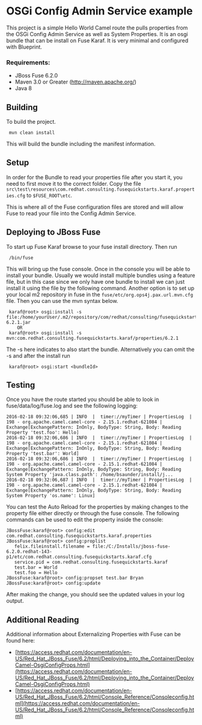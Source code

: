 
OSGi Config Admin Service example
====================================

 This project is a simple Hello World Camel route the pulls properties from the OSGi Config Admin Service as well as System Properties. It is an osgi bundle that can be install on Fuse Karaf. It is very minimal and configured with Blueprint.

### Requirements:
 * JBoss Fuse 6.2.0
 * Maven 3.0 or Greater (http://maven.apache.org/)
 * Java 8

Building
-----------------------

To build the project.

     mvn clean install

This will build the bundle including the manifest information.

Setup
-----------------------
In order for the Bundle to read your properties file after you start it, you need to first move it to the correct folder. Copy the file `src\test\resources\com.redhat.consulting.fusequickstarts.karaf.properties.cfg` to `$FUSE_ROOT\etc`. 

This is where all of the Fuse configuration files are stored and will allow Fuse to read your file into the Config Admin Service.

Deploying to JBoss Fuse
-----------------------

To start up Fuse Karaf browse to your fuse install directory. Then run

     /bin/fuse

This will bring up the fuse console.  Once in the console you will be able to install your bundle.
Usually we would install multiple bundles using a feature file, but in this case since we only have one bundle to install we can just install it using the file by the following command. Another option is to set up your local m2  repository in fuse in the `fuse/etc/org.ops4j.pax.url.mvn.cfg` file.  Then you can use the mvn syntax below.

     karaf@root> osgi:install -s file:/home/yourUser/.m2/repository/com/redhat/consulting/fusequickstarts/karaf/properties/6.2.1/properties-6.2.1.jar
        OR
     karaf@root> osgi:install -s mvn:com.redhat.consulting.fusequickstarts.karaf/properties/6.2.1

 The -s here indicates to also start the bundle.  Alternatively you can omit the -s and after the install run

     karaf@root> osgi:start <bundleId>

Testing
--------

Once you have the route started you should be able to look in fuse/data/log/fuse.log and see the following logging:

    2016-02-18 09:32:06,685 | INFO  |  timer://myTimer | PropertiesLog  | 198 - org.apache.camel.camel-core - 2.15.1.redhat-621084 | Exchange[ExchangePattern: InOnly, BodyType: String, Body: Reading Property 'test.foo': Hello]
	2016-02-18 09:32:06,686 | INFO  |  timer://myTimer | PropertiesLog  | 198 - org.apache.camel.camel-core - 2.15.1.redhat-621084 | Exchange[ExchangePattern: InOnly, BodyType: String, Body: Reading Property 'test.bar': World]
	2016-02-18 09:32:06,686 | INFO  |  timer://myTimer | PropertiesLog  | 198 - org.apache.camel.camel-core - 2.15.1.redhat-621084 | Exchange[ExchangePattern: InOnly, BodyType: String, Body: Reading System Property 'java.class.path': /home/bsaunder/install/j...
	2016-02-18 09:32:06,687 | INFO  |  timer://myTimer | PropertiesLog  | 198 - org.apache.camel.camel-core - 2.15.1.redhat-621084 | Exchange[ExchangePattern: InOnly, BodyType: String, Body: Reading System Property 'os.name': Linux]

You can test the Auto Reload for the properties by making changes to the property file either directly or through the fuse console. The following commands can be used to edit the property inside the console:

	JBossFuse:karaf@root> config:edit com.redhat.consulting.fusequickstarts.karaf.properties
	JBossFuse:karaf@root> config:proplist
	   felix.fileinstall.filename = file:/C:/Installs/jboss-fuse-6.2.0.redhat-143-p1/etc/com.redhat.consulting.fusequickstarts.karaf.cfg
	   service.pid = com.redhat.consulting.fusequickstarts.karaf
	   test.bar = World
	   test.foo = Hello
	JBossFuse:karaf@root> config:propset test.bar Bryan
	JBossFuse:karaf@root> config:update

After making the change, you should see the updated values in your log output.

Additional Reading
-----------------------
Additional information about Externalizing Properties with Fuse can be found here:

 * [https://access.redhat.com/documentation/en-US/Red_Hat_JBoss_Fuse/6.2/html/Deploying_into_the_Container/DeployCamel-OsgiConfigProps.html](https://access.redhat.com/documentation/en-US/Red_Hat_JBoss_Fuse/6.2/html/Deploying_into_the_Container/DeployCamel-OsgiConfigProps.html)
 * [https://access.redhat.com/documentation/en-US/Red_Hat_JBoss_Fuse/6.2/html/Console_Reference/Consoleconfig.html](https://access.redhat.com/documentation/en-US/Red_Hat_JBoss_Fuse/6.2/html/Console_Reference/Consoleconfig.html)

